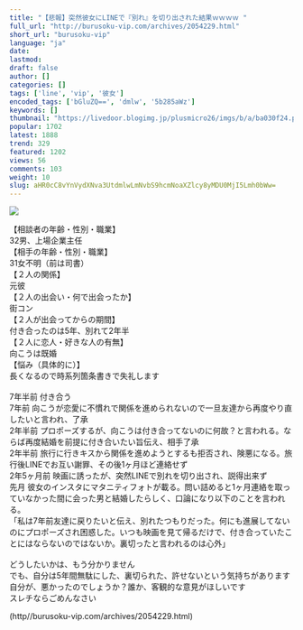 ```yaml
---
title: "【悲報】突然彼女にLINEで『別れ』を切り出された結果ｗｗｗｗ "
full_url: "http://burusoku-vip.com/archives/2054229.html"
short_url: "burusoku-vip"
language: "ja"
date: 
lastmod: 
draft: false
author: []
categories: []
tags: ['line', 'vip', '彼女']
encoded_tags: ['bGluZQ==', 'dmlw', '5b285aWz']
keywords: []
thumbnail: "https://livedoor.blogimg.jp/plusmicro26/imgs/b/a/ba030f24.png"
popular: 1702
latest: 1888
trend: 329
featured: 1202
views: 56
comments: 103
weight: 10
slug: aHR0cC8vYnVydXNva3UtdmlwLmNvbS9hcmNoaXZlcy8yMDU0MjI5Lmh0bWw=
---
```


![](https://livedoor.blogimg.jp/plusmicro26/imgs/b/a/ba030f24.png)

<div><p> 【相談者の年齢・性別・職業】 <br> 32男、上場企業主任 <br> 【相手の年齢・性別・職業】 <br> 31女不明（前は司書） <br> 【２人の関係】 <br> 元彼 <br> 【２人の出会い・何で出会ったか】 <br> 街コン <br> 【２人が出会ってからの期間】 <br> 付き合ったのは5年、別れて2年半 <br> 【２人に恋人・好きな人の有無】 <br> 向こうは既婚 <br> 【悩み（具体的に）】 <br> 長くなるので時系列箇条書きで失礼します <br> <br> 7年半前 付き合う <br> 7年前 向こうが恋愛に不慣れで関係を進められないので一旦友達から再度やり直したいと言われ、了承 <br> 2年半前 プロポーズするが、向こうは付き合ってないのに何故？と言われる。ならば再度結婚を前提に付き合いたい旨伝え、相手了承 <br> 2年半前 旅行に行きキスから関係を進めようとするも拒否され、険悪になる。旅行後LINEでお互い謝罪、その後1ヶ月ほど連絡せず <br> 2年5ヶ月前 映画に誘ったが、突然LINEで別れを切り出され、説得出来ず <br> 先月 彼女のインスタにマタニティフォトが載る。問い詰めると1ヶ月連絡を取っていなかった間に会った男と結婚したらしく、口論になり以下のことを言われる。 <br> 「私は7年前友達に戻りたいと伝え、別れたつもりだった。何にも進展してないのにプロポーズされ困惑した。いつも映画を見て帰るだけで、付き合っていたことにはならないのではないか。裏切ったと言われるのは心外」 <br> <br> どうしたいかは、もう分かりません <br> でも、自分は5年間無駄にした、裏切られた、許せないという気持ちがあります <br> 自分が、悪かったのでしょうか？誰か、客観的な意見がほしいです <br> スレチならごめんなさい </p></div>

(http//burusoku-vip.com/archives/2054229.html)
